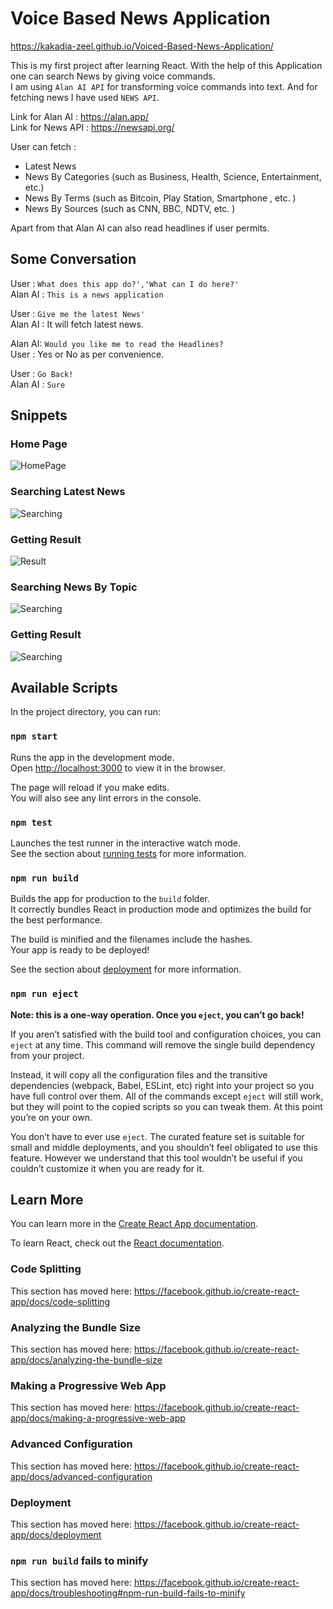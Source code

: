 # Voice Based News Application 

 https://kakadia-zeel.github.io/Voiced-Based-News-Application/

This is my first project after learning React. With the help of this Application one can search News by giving voice commands. <br />
I am using `Alan AI API` for transforming voice commands into text. And for fetching news I have used `NEWS API`.<br />

Link for Alan AI : https://alan.app/ <br>
Link for News API : https://newsapi.org/

User can fetch :
- Latest News
- News By Categories (such as Business, Health, Science, Entertainment, etc.)
- News By Terms (such as Bitcoin, Play Station, Smartphone , etc. )
- News By Sources (such as CNN, BBC, NDTV, etc. ) 

Apart from that Alan AI can also read headlines if user permits.

## Some Conversation

User : `What does this app do?','What can I do here?'`<br>
Alan AI : `This is a news application`

User : `Give me the latest News'`<br>
Alan AI : It will fetch latest news.

Alan AI: `Would you like me to read the Headlines?`<br>
User : Yes or No as per convenience.

User : `Go Back!`<br>
Alan AI : `Sure`


## Snippets

### Home Page
![HomePage](images/Screenshot%20(6).png) <br />



### Searching Latest News
![Searching](images/Screenshot%20(8).png) <br />


### Getting Result
![Result](images/Screenshot%20(15).png) <br />


### Searching News By Topic
![Searching](images/Screenshot%20(16).png) <br />


### Getting Result
![Searching](images/Screenshot%20(17).png) <br />


## Available Scripts

In the project directory, you can run:

### `npm start`

Runs the app in the development mode.<br />
Open [http://localhost:3000](http://localhost:3000) to view it in the browser.

The page will reload if you make edits.<br />
You will also see any lint errors in the console.

### `npm test`

Launches the test runner in the interactive watch mode.<br />
See the section about [running tests](https://facebook.github.io/create-react-app/docs/running-tests) for more information.

### `npm run build`

Builds the app for production to the `build` folder.<br />
It correctly bundles React in production mode and optimizes the build for the best performance.

The build is minified and the filenames include the hashes.<br />
Your app is ready to be deployed!

See the section about [deployment](https://facebook.github.io/create-react-app/docs/deployment) for more information.

### `npm run eject`

**Note: this is a one-way operation. Once you `eject`, you can’t go back!**

If you aren’t satisfied with the build tool and configuration choices, you can `eject` at any time. This command will remove the single build dependency from your project.

Instead, it will copy all the configuration files and the transitive dependencies (webpack, Babel, ESLint, etc) right into your project so you have full control over them. All of the commands except `eject` will still work, but they will point to the copied scripts so you can tweak them. At this point you’re on your own.

You don’t have to ever use `eject`. The curated feature set is suitable for small and middle deployments, and you shouldn’t feel obligated to use this feature. However we understand that this tool wouldn’t be useful if you couldn’t customize it when you are ready for it.

## Learn More

You can learn more in the [Create React App documentation](https://facebook.github.io/create-react-app/docs/getting-started).

To learn React, check out the [React documentation](https://reactjs.org/).

### Code Splitting

This section has moved here: https://facebook.github.io/create-react-app/docs/code-splitting

### Analyzing the Bundle Size

This section has moved here: https://facebook.github.io/create-react-app/docs/analyzing-the-bundle-size

### Making a Progressive Web App

This section has moved here: https://facebook.github.io/create-react-app/docs/making-a-progressive-web-app

### Advanced Configuration

This section has moved here: https://facebook.github.io/create-react-app/docs/advanced-configuration

### Deployment

This section has moved here: https://facebook.github.io/create-react-app/docs/deployment

### `npm run build` fails to minify

This section has moved here: https://facebook.github.io/create-react-app/docs/troubleshooting#npm-run-build-fails-to-minify
